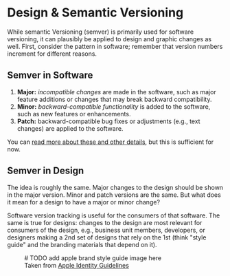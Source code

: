# Design & Semantic Versioning

While semantic Versioning (semver) is primarily used for software versioning, it can plausibly be applied to design and graphic changes as well. First, consider the pattern in software; remember that version numbers increment for different reasons.

## Semver in Software

1. **Major:** *incompatible changes* are made in the software, such as major feature additions or changes that may break backward compatibility.
2. **Minor:** *backward-compatible functionality* is added to the software, such as new features or enhancements.
3. **Patch:** backward-compatible bug fixes or adjustments (e.g., text changes) are applied to the software.

You can [read more about these and other details](https://semver.org/), but this is sufficient for now.

## Semver in Design

The idea is roughly the same. Major changes to the design should be shown in the major version. Minor and patch versions are the same. But what does it mean for a design to have a major or minor change?

Software version tracking is useful for the consumers of that software. The same is true for designs: changes to the design are most relevant for consumers of the design, e.g., business unit members, developers, or designers making a 2nd set of designs that rely on the 1st (think "style guide" and the branding materials that depend on it).

<figure>
# TODO add apple brand style guide image here
<figcaption>Taken from <a href="https://www.apple.com/legal/sales-support/certification/docs/logo_guidelines.pdf">Apple Identity Guidelines</a></figcaption>
</figure>

